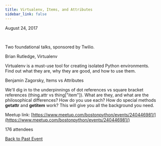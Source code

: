 ```yaml
---
title: Virtualenv, Items, and Attributes
sidebar_link: false
---
```


August 24, 2017


   

Two foundational talks, sponsored by Twilio.

Brian Rutledge, Virtualenv

Virtualenv is a must-use tool for creating isolated Python environments. Find out what they are, why they are good, and how to use them.

Benjamin Zagorsky, Items vs Attributes

We'll dig in to the underpinnings of dot references vs square bracket references (thing.attr vs thing["item"]). What are they, and what are the philosophical differences? How do you use each? How do special methods __getattr__ and __getitem__ work? This will give you all the background you need.


Meetup link: [https://www.meetup.com/bostonpython/events/240446981/](https://www.meetup.com/bostonpython/events/240446981/)

176 attendees

[Back to Past Event](past-events.md)